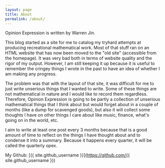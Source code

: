```yaml
---
layout: page
title: About
permalink: /about/
---
```


Opinion Expression is written by Warren Jin.

This blog started as a site for me to catalog my tryhard attempts at producing recreational mathematical work. Most of that stuff ran on an HTML website that has now been moved to the "old site" (accessible from the homepage). It was very bad both in terms of website quality and the rigor of my output. However, I am still keeping it up because it is useful to remember the cringey things I wrote in the past to have an idea of whether I am making any progress.

The problem was that with the layout of that site, it was difficult for me to just write unserious things that I wanted to write. Some of these things are not mathematical in nature and I would like to record them regardless. Therefore, Opinion Expression is going to be partly a collection of unserious mathematical things that I think about but would forget about in a couple of months (like a dump for scavenged goods), but also it will collect some thoughts I have on other things I care about like music, finance, what's going on in the world, etc.

I aim to write at least one post every 3 months because that is a good amount of time to reflect on the things I have thought about and to condense it into a summary. Because it happens every quarter, it will be called the quarterly opex.

My Github: [{{ site.github_username }}](https://github.com/{{ site.github_username }})